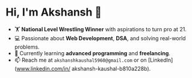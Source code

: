 # Hi, I'm Akshansh 👋  

- 🏋️ **National Level Wrestling Winner** with aspirations to turn pro at 21.  
- 💻 Passionate about **Web Development**, **DSA**, and solving real-world problems.  
- 🌱 Currently learning **advanced programming** and **freelancing**.  
- 📫 Reach me at `akshanshkaushal5960@gmail.com` or on [LinkedIn](www.linkedin.com/in/
akshansh-kaushal-b810a228b).  

<!---
Akshansh0612/Akshansh0612 is a ✨ special ✨ repository because its `README.md` (this file) appears on your GitHub profile.
You can click the Preview link to take a look at your changes.
--->
